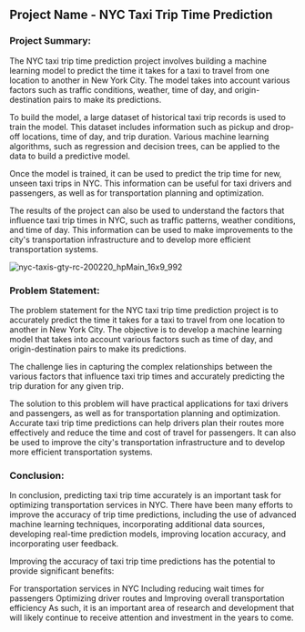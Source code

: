 ## Project Name - NYC Taxi Trip Time Prediction

### Project Summary:             
The NYC taxi trip time prediction project involves building a machine learning model to predict the time it takes for a taxi to travel from one location to another in New York City. The model takes into account various factors such as traffic conditions, weather, time of day, and origin-destination pairs to make its predictions.

To build the model, a large dataset of historical taxi trip records is used to train the model. This dataset includes information such as pickup and drop-off locations, time of day, and trip duration. Various machine learning algorithms, such as regression and decision trees, can be applied to the data to build a predictive model.

Once the model is trained, it can be used to predict the trip time for new, unseen taxi trips in NYC. This information can be useful for taxi drivers and passengers, as well as for transportation planning and optimization.

The results of the project can also be used to understand the factors that influence taxi trip times in NYC, such as traffic patterns, weather conditions, and time of day. This information can be used to make improvements to the city's transportation infrastructure and to develop more efficient transportation systems.

![nyc-taxis-gty-rc-200220_hpMain_16x9_992](https://github.com/ErSangram/New_York_city_taxi_Trip-Time-Prediction/assets/127137603/54dced97-26b3-4a33-8a03-739a7e951717)

### Problem Statement:                 
The problem statement for the NYC taxi trip time prediction project is to accurately predict the time it takes for a taxi to travel from one location to another in New York City. The objective is to develop a machine learning model that takes into account various factors such as time of day, and origin-destination pairs to make its predictions.

The challenge lies in capturing the complex relationships between the various factors that influence taxi trip times and accurately predicting the trip duration for any given trip.

The solution to this problem will have practical applications for taxi drivers and passengers, as well as for transportation planning and optimization. Accurate taxi trip time predictions can help drivers plan their routes more effectively and reduce the time and cost of travel for passengers. It can also be used to improve the city's transportation infrastructure and to develop more efficient transportation systems.

### Conclusion:                
In conclusion, predicting taxi trip time accurately is an important task for optimizing transportation services in NYC. There have been many efforts to improve the accuracy of trip time predictions, including the use of advanced machine learning techniques, incorporating additional data sources, developing real-time prediction models, improving location accuracy, and incorporating user feedback.

Improving the accuracy of taxi trip time predictions has the potential to provide significant benefits:

For transportation services in NYC
Including reducing wait times for passengers
Optimizing driver routes and
Improving overall transportation efficiency
As such, it is an important area of research and development that will likely continue to receive attention and investment in the years to come.
